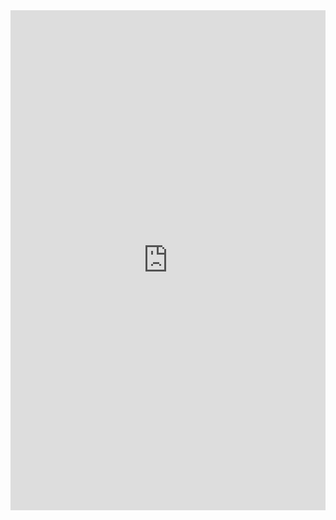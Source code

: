 <iframe class="repl" width="100%" height="800px" frameborder="0" src="https://repl.it/OG5R/1??lite=true"></iframe>
